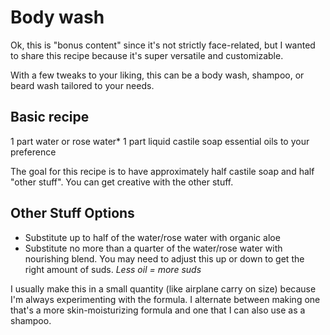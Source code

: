 # Body wash

Ok, this is "bonus content" since it's not strictly face-related, but I wanted to share this recipe because it's super versatile and customizable.

With a few tweaks to your liking, this can be a body wash, shampoo, or beard wash tailored to your needs.

## Basic recipe
1 part water or rose water\*
1 part liquid castile soap
essential oils to your preference

The goal for this recipe is to have approximately half castile soap and half "other stuff". You can get creative with the other stuff.

## Other Stuff Options
- Substitute up to half of the water/rose water with organic aloe
- Substitute no more than a quarter of the water/rose water with nourishing blend. You may need to adjust this up or down to get the right amount of suds. *Less oil = more suds*

I usually make this in a small quantity (like airplane carry on size) because I'm always experimenting with the formula. I alternate between making one that's a more skin-moisturizing formula and one that I can also use as a shampoo.
